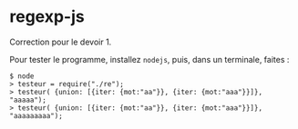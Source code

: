 regexp-js
=========

Correction pour le devoir 1.

Pour tester le programme, installez `nodejs`, puis, dans un terminale, faites :

    $ node
    > testeur = require("./re");
    > testeur( {union: [{iter: {mot:"aa"}}, {iter: {mot:"aaa"}}]}, "aaaaa");
    > testeur( {union: [{iter: {mot:"aa"}}, {iter: {mot:"aaa"}}]}, "aaaaaaaaa");
  
  
  
